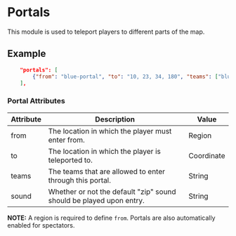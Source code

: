 # Portals

This module is used to teleport players to different parts of the map.

## Example

```json
    "portals": [ 
        {"from": "blue-portal", "to": "10, 23, 34, 180", "teams": ["blue"], "sound": false}
    ],
```

### Portal Attributes

| Attribute | Description                                                         | Value      |
|-----------|---------------------------------------------------------------------|------------|
| from      | The location in which the player must enter from.                   | Region     |
| to        | The location in which the player is teleported to.                  | Coordinate |
| teams     | The teams that are allowed to enter through this portal.            | String     |
| sound     | Whether or not the default "zip" sound should be played upon entry. | String     |

**NOTE:** A region is required to define `from`. Portals are also automatically enabled for spectators.
